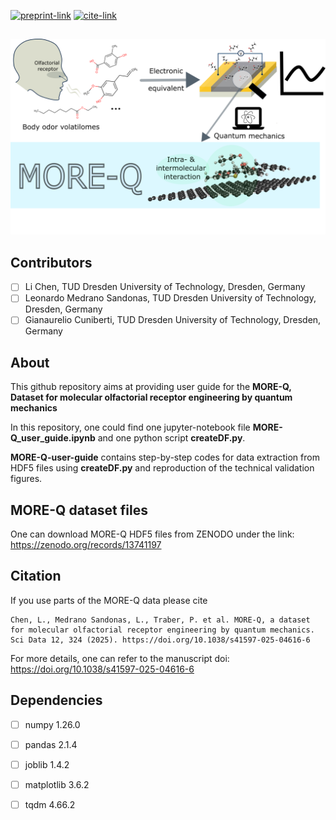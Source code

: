 [![preprint-link](https://img.shields.io/badge/paper-chemRxiv.org-A9A8AD)](https://chemrxiv.org/engage/chemrxiv/article-details/66e08e0151558a15ef9d26f6)
[![cite-link](https://img.shields.io/badge/how_to-cite-000000)](https://github.com/LiC1117/MORE-Q/blob/main/README.md#Citation)

##

![Logo](./FIG_1.png)

## Contributors

- [ ] Li Chen, TUD Dresden University of Technology, Dresden, Germany
- [ ] Leonardo Medrano Sandonas, TUD Dresden University of Technology, Dresden, Germany
- [ ] Gianaurelio Cuniberti, TUD Dresden University of Technology, Dresden, Germany

## About

This github repository aims at providing user guide for the **MORE-Q, Dataset for molecular olfactorial receptor engineering by quantum mechanics**

In this repository, one could find one jupyter-notebook file __MORE-Q_user_guide.ipynb__ and one python script __createDF.py__. 

__MORE-Q-user-guide__ contains step-by-step codes for data extraction from HDF5 files using __createDF.py__ and reproduction of the technical validation figures. 



## MORE-Q dataset files
One can download MORE-Q HDF5 files from ZENODO under the link: https://zenodo.org/records/13741197

## Citation
If you use parts of the MORE-Q data please cite
```
Chen, L., Medrano Sandonas, L., Traber, P. et al. MORE-Q, a dataset for molecular olfactorial receptor engineering by quantum mechanics. Sci Data 12, 324 (2025). https://doi.org/10.1038/s41597-025-04616-6
```

For more details, one can refer to the manuscript doi: https://doi.org/10.1038/s41597-025-04616-6

## Dependencies
- [ ] numpy 1.26.0
- [ ] pandas 2.1.4
- [ ] joblib 1.4.2
- [ ] matplotlib 3.6.2
- [ ] tqdm 4.66.2


